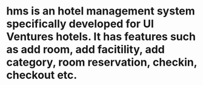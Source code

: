 # hms is an hotel management system specifically developed for UI Ventures hotels. It has features such as add room, add facitility, add category, room reservation, checkin, checkout etc.
